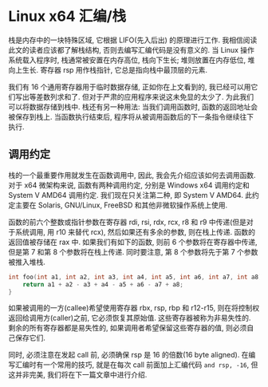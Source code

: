 # Linux x64 汇编/栈

栈是内存中的一块特殊区域, 它根据 LIFO(先入后出) 的原理进行工作. 我相信阅读此文的读者应该都了解栈结构, 否则去编写汇编代码是没有意义的. 当 Linux 操作系统载入程序时, 栈通常被安置在内存高位, 栈向下生长; 堆则放置在内存低位, 堆向上生长. 寄存器 rsp 用作栈指针, 它总是指向栈中最顶层的元素.

我们有 16 个通用寄存器用于临时数据存储, 正如你在上文看到的, 我已经可以用它们写出等差数列求和了. 但对于严肃的应用程序来说这未免显的太少了. 为此我们可以将数据存储到栈中. 栈还有另一种用法: 当我们调用函数时, 函数的返回地址会被保存到栈上. 当函数执行结束后, 程序将从被调用函数后的下一条指令继续往下执行.

## 调用约定

栈的一个最重要作用就发生在函数调用中, 因此, 我会先介绍应该如何去调用函数. 对于 x64 微架构来说, 函数有两种调用约定, 分别是 Windows x64 调用约定和 System V AMD64 调用约定. 我们现在只关注第二种, 即 System V AMD64. 此约定主要在 Solaris, GNU/Linux, FreeBSD 和其他非微软操作系统上使用.

函数的前六个整数或指针参数在寄存器 rdi, rsi, rdx, rcx, r8 和 r9 中传递(但是对于系统调用, 用 r10 来替代 rcx), 然后如果还有多余的参数, 则在栈上传递. 函数的返回值被存储在 rax 中. 如果我们有如下的函数, 则前 6 个参数将在寄存器中传递, 但是第 7 和第 8 个参数将在栈上传递. 同时要注意, 第 8 个参数将先于第 7 个参数被推入堆栈.

```c
int foo(int a1, int a2, int a3, int a4, int a5, int a6, int a7, int a8) {
    return a1 + a2 - a3 + a4 - a5 + a6 - a7 + a8;
}
```

如果被调用的一方(callee)希望使用寄存器 rbx, rsp, rbp 和 r12-r15, 则在将控制权返回给调用方(caller)之前, 它必须恢复其原始值. 这些寄存器被称为非易失性的. 剩余的所有寄存器都是易失性的, 如果调用者希望保留这些寄存器的值, 则必须自己保存它们.

同时, 必须注意在发起 call 前, 必须确保 rsp 是 16 的倍数(16 byte aligned). 在编写汇编时有一个常用的技巧, 就是在每次 call 前面加上汇编代码 `and rsp, -16`, 但这并非完美, 我们将在下一篇文章中进行介绍.
